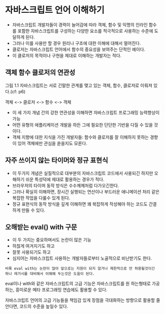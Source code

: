 # 자바스크립트 언어 이해하기
- 자바스크립트 개발자들이 경력이 늘어감에 따라 객체, 함수 및 익명의 인라인 함수를 포함한 자바스크립트를 구성하는 다양한 요소를 적극적으로 사용하는 수준에 도달하게 된다.
- 그러나 이를 사용만 할 경우 원리나 구조에 대한 이해에 대해서 멀어진다.
- 클로저는 자바스크립트 언어에서 함수의 중요성을 보여주는 단적인 예이다.
- 이 클로저의 목적이나 구현을 제대로 이해하는 개발자는 적다.

## 객체 함수 클로저의 연관성
그림 1.1 자바스크립트는 서로 긴말한 관계를 맺고 있는 객체, 함수, 클로저로 이뤄져 있다.(cf: p6)

객체 <-> 클로저 <-> 함수 <-> 객체

- 이 세 가지 개념 간의 강한 연관성을 이해하면 자바스크립트 프로그래밍 능력향상이 가능
- 어떤 유형의 애플리케이션 개발을 하든 그에 필요한 단단한 기반을 다질 수 있을 것이다.
- 객체 지향에 대한 지식을 가진 개발자들: 함수와 클로저를 잘 이해하지 못하는 경향이 있어 객체에만 관심을 쏟을지도 모른다.

## 자주 쓰이지 않는 타이머와 정규 표현식
- 이 두가지 개념은 실질적으로 대부분의 자바스크립트 코드에서 사용되긴 하지만 오해하기 쉬운 특성덕에 제대로 활용하는 경우가 적다.
- 브라우저의 타이머 동작 방식은 수수께께처럼 다가오긴한다.
- 그러나 확실히 이해하면, 장시간 실행되는 연산이나 부드러운 애니메이션 처리 같은 복잡한 작업을 다룰수 있게 된다.
- 정규 표현식의 동작 방식을 깊게 이해하면 꽤 복잡하게 작성해야 하는 코드도 간결하게 만들 수 있다.

## 오해받는 eval() with 구문
- 이 두 가지는 중요하며서도 논란이 많은 기능
- 하찮게 여겨지기도 하고
- 잘못 사용되기도 하고
- 심지어는 자바스크립트 사용하는 개발자들로부터 노골적으로 비난받기도 한다.
```
비록 eval with는 논란이 많아 앞으로는 지원이 되지 않거나 제한적으로 만 허용될것이긴 하나 레가시를 대비해서 이해해 두는것은 도움이 된다.
```

eval이나 with와 같은 자바스크립트의 고급 기능은 자바스크립트를 원
하는형태로 가공하는, 흥미로운 메타 프로그래밍 연습에도 활용할 수 있다.

자바스크립트 언어의 고급 기능들을 책임감 있게 장점을 극대화하는 방향으로 활용할 줄 안다면, 코드의 수준을 높일수 있다.